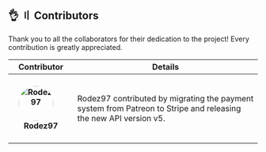 <!-- [[> SEO
###### Number: 3.6

###### Title: Contributors - Stella Mod Documentation
###### Description: Find answers to frequently asked questions about the Genshin Stella Mod, including UID, bans, modding, and account security. Learn how to use the mod responsibly and protect your privacy
###### Tags: genshin stella mod, modding, fps unlocker, reshade, genshin impact, gaming mods, visual enhancements, gaming experience, uid, bans, privacy, account security, two-factor authentication, telemetry, cheating, game modifications, custom shaders, mod compatibility, mod optimization, modding community, game performance, graphics enhancements, online gaming, cheater reporting, fair gaming, game rules, mod guidelines, modding safety, mod repository, modder support, modding resources, game hacking, gaming ethics, online security, mod development, fps improvement, game stability, privacy protection, modding tips, modding risks
###### Canonical: /genshin-impact-reshade/docs?page=contributors
]]> -->

## 👌 〢 Contributors
Thank you to all the collaborators for their dedication to the project! Every contribution is greatly appreciated.

| Contributor                                                                                                                                                                                                     | Details                                                                                                          |
|-----------------------------------------------------------------------------------------------------------------------------------------------------------------------------------------------------------------|------------------------------------------------------------------------------------------------------------------|
| <div align="center"><h4 align="center"><img src="https://avatars.githubusercontent.com/u/35657153?v=4" target="_blank" width="70" alt="Rodez97" style="border-radius:50%;margin-right:20px"> Rodez97</h4></div> | Rodez97 contributed by migrating the payment system from Patreon to Stripe and releasing the new API version v5. |
